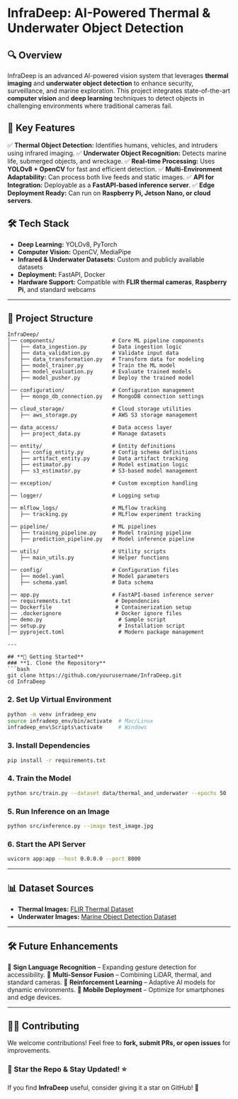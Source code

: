 # **InfraDeep: AI-Powered Thermal & Underwater Object Detection**

## **🔍 Overview**
InfraDeep is an advanced AI-powered vision system that leverages **thermal imaging** and **underwater object detection** to enhance security, surveillance, and marine exploration. This project integrates state-of-the-art **computer vision** and **deep learning** techniques to detect objects in challenging environments where traditional cameras fail.

## **🌟 Key Features**
✅ **Thermal Object Detection:** Identifies humans, vehicles, and intruders using infrared imaging.
✅ **Underwater Object Recognition:** Detects marine life, submerged objects, and wreckage.
✅ **Real-time Processing:** Uses **YOLOv8 + OpenCV** for fast and efficient detection.
✅ **Multi-Environment Adaptability:** Can process both live feeds and static images.
✅ **API for Integration:** Deployable as a **FastAPI-based inference server**.
✅ **Edge Deployment Ready:** Can run on **Raspberry Pi, Jetson Nano, or cloud servers**.

## **🛠 Tech Stack**
- **Deep Learning:** YOLOv8, PyTorch
- **Computer Vision:** OpenCV, MediaPipe
- **Infrared & Underwater Datasets:** Custom and publicly available datasets
- **Deployment:** FastAPI, Docker
- **Hardware Support:** Compatible with **FLIR thermal cameras**, **Raspberry Pi**, and standard webcams

---

## **📁 Project Structure**
```
InfraDeep/
│── components/                  # Core ML pipeline components
│   ├── data_ingestion.py        # Data ingestion logic
│   ├── data_validation.py       # Validate input data
│   ├── data_transformation.py   # Transform data for modeling
│   ├── model_trainer.py         # Train the ML model
│   ├── model_evaluation.py      # Evaluate trained models
│   ├── model_pusher.py          # Deploy the trained model
│
│── configuration/               # Configuration management
│   ├── mongo_db_connection.py   # MongoDB connection settings
│
│── cloud_storage/               # Cloud storage utilities
│   ├── aws_storage.py           # AWS S3 storage management
│
│── data_access/                 # Data access layer
│   ├── project_data.py          # Manage datasets
│
│── entity/                      # Entity definitions
│   ├── config_entity.py         # Config schema definitions
│   ├── artifact_entity.py       # Data artifact tracking
│   ├── estimator.py             # Model estimation logic
│   ├── s3_estimator.py          # S3-based model management
│
│── exception/                   # Custom exception handling
│
│── logger/                      # Logging setup
│
│── mlflow_logs/                 # MLflow tracking
│   ├── tracking.py              # MLflow experiment tracking
│
│── pipeline/                    # ML pipelines
│   ├── training_pipeline.py     # Model training pipeline
│   ├── prediction_pipeline.py   # Model inference pipeline
│
│── utils/                       # Utility scripts
│   ├── main_utils.py            # Helper functions
│
│── config/                      # Configuration files
│   ├── model.yaml               # Model parameters
│   ├── schema.yaml              # Data schema
│
│── app.py                       # FastAPI-based inference server
│── requirements.txt              # Dependencies
│── Dockerfile                    # Containerization setup
│── .dockerignore                 # Docker ignore files
│── demo.py                        # Sample script
│── setup.py                       # Installation script
│── pyproject.toml                 # Modern package management

---

## **🚀 Getting Started**
### **1. Clone the Repository**
```bash
git clone https://github.com/yourusername/InfraDeep.git
cd InfraDeep
```

### **2. Set Up Virtual Environment**
```bash
python -m venv infradeep_env
source infradeep_env/bin/activate  # Mac/Linux
infradeep_env\Scripts\activate     # Windows
```

### **3. Install Dependencies**
```bash
pip install -r requirements.txt
```

### **4. Train the Model**
```bash
python src/train.py --dataset data/thermal_and_underwater --epochs 50
```

### **5. Run Inference on an Image**
```bash
python src/inference.py --image test_image.jpg
```

### **6. Start the API Server**
```bash
uvicorn app:app --host 0.0.0.0 --port 8000
```

---

## **📊 Dataset Sources**
- **Thermal Images:** [FLIR Thermal Dataset](https://www.flir.com/oem/adas/adas-dataset-form/)
- **Underwater Images:** [Marine Object Detection Dataset](https://www.kaggle.com/datasets)

---

## **🛠 Future Enhancements**
🔹 **Sign Language Recognition** – Expanding gesture detection for accessibility.
🔹 **Multi-Sensor Fusion** – Combining LiDAR, thermal, and standard cameras.
🔹 **Reinforcement Learning** – Adaptive AI models for dynamic environments.
🔹 **Mobile Deployment** – Optimize for smartphones and edge devices.

---

## **👨‍💻 Contributing**
We welcome contributions! Feel free to **fork, submit PRs, or open issues** for improvements.

### **🌟 Star the Repo & Stay Updated!** ⭐
If you find **InfraDeep** useful, consider giving it a star on GitHub! 🚀

